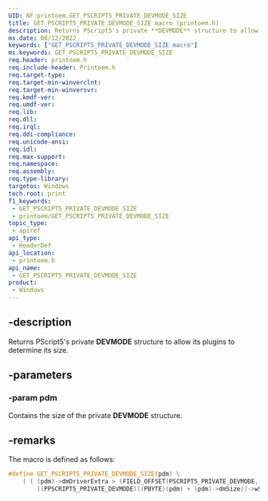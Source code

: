 ```yaml
---
UID: NF:printoem.GET_PSCRIPT5_PRIVATE_DEVMODE_SIZE
title: GET_PSCRIPT5_PRIVATE_DEVMODE_SIZE macro (printoem.h)
description: Returns PScript5's private **DEVMODE** structure to allow its plugins to determine its size.
ms.date: 08/12/2022
keywords: ["GET_PSCRIPT5_PRIVATE_DEVMODE_SIZE macro"]
ms.keywords: GET_PSCRIPT5_PRIVATE_DEVMODE_SIZE
req.header: printoem.h
req.include-header: Printoem.h
req.target-type: 
req.target-min-winverclnt: 
req.target-min-winversvr: 
req.kmdf-ver: 
req.umdf-ver: 
req.lib: 
req.dll: 
req.irql: 
req.ddi-compliance: 
req.unicode-ansi: 
req.idl: 
req.max-support: 
req.namespace: 
req.assembly: 
req.type-library: 
targetos: Windows
tech.root: print
f1_keywords:
 - GET_PSCRIPT5_PRIVATE_DEVMODE_SIZE
 - printoem/GET_PSCRIPT5_PRIVATE_DEVMODE_SIZE
topic_type:
 - apiref
api_type:
 - HeaderDef
api_location:
 - printoem.h
api_name:
 - GET_PSCRIPT5_PRIVATE_DEVMODE_SIZE
product:
 - Windows
---
```


## -description

Returns PScript5's private **DEVMODE** structure to allow its plugins to determine its size.

## -parameters

### -param pdm

Contains the size of the private **DEVMODE** structure.

## -remarks

The macro is defined as follows:

```cpp
#define GET_PSCRIPT5_PRIVATE_DEVMODE_SIZE(pdm) \
    ( ( (pdm)->dmDriverExtra > (FIELD_OFFSET(PSCRIPT5_PRIVATE_DEVMODE, wSize) + sizeof(WORD)) ) ? \
        ((PPSCRIPT5_PRIVATE_DEVMODE)((PBYTE)(pdm) + (pdm)->dmSize))->wSize : 0 )
```
